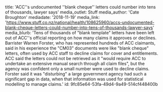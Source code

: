 title: 'ACC''s undocumented ''blank cheque'' letters could number into tens of thousands, lawyer says'
media_outlet: Stuff
media_author: 'Cate Broughton'
mediadate: '2018-11-19'
media_link: 'https://www.stuff.co.nz/national/health/108625960/accs-undocumented-blank-cheque-letters-could-number-into-tens-of-thousands-lawyer-says'
media_blurb: 'Tens of thousands of "blank template" letters have been left out of ACC''s official reporting on how many claims it approves or declines. Barrister Warren Forster, who has represented hundreds of ACC claimants, said in his experience the "CM03" documents were like "blank cheque" letters, often used by ACC staff to decline claims for cover and entitlements. ACC said the letters could not be retrieved as it "would require ACC to undertake an extensive manual search through all claim files", but the agency was confident only a small number were used to decline claims. Forster said it was "disturbing" a large government agency had such a significant gap in data, when that information was used for statistical modelling to manage claims.'
id: 9fc85e64-53fa-49d4-9a49-514cf448400b
